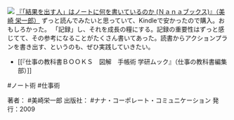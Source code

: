 
[![](https://images-fe.ssl-images-amazon.com/images/I/51GdPRud3vL._SL160_.jpg)](http://www.amazon.co.jp/exec/obidos/ASIN/B009SXDINQ/choiyaki81-22/ref=nosim)
[『「結果を出す人」はノートに何を書いているのか (Ｎａｎａブックス)』（美崎 栄一郎）](http://www.amazon.co.jp/exec/obidos/ASIN/B009SXDINQ/choiyaki81-22/ref=nosim)
ずっと読んでみたいと思っていて、Kindleで安かったので購入。おもしろかった。
「記録」し、それを成長の糧にする。記録の重要性はずっと感じてて、その参考になることがたくさん書いてあった。読書からアクションプランを書き出す、というのも、ぜひ実践していきたい。

- [[『仕事の教科書ＢＯＯＫＳ　図解　手帳術 学研ムック』（仕事の教科書編集部）]]

#ノート術 #仕事術 

著者： #美崎栄一郎 
出版社： #ナナ・コーポレート・コミュニケーション
発行：2009
